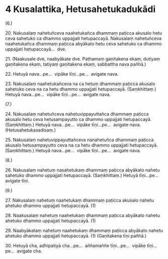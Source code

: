 

# 4 Kusalattika, Hetusahetukadukādi


(6.)

20\. Nakusalaṃ nahetuñceva naahetukañca dhammaṃ paṭicca akusalo hetu ceva sahetuko ca dhammo uppajjati hetupaccayā. Nakusalaṃ nahetuñceva naahetukañca dhammaṃ paṭicca abyākato hetu ceva sahetuko ca dhammo uppajjati hetupaccayā…  dve.

21\. (Naakusale dve, naabyākate dve. Paṭhamaṃ gaṇitakena ekaṃ, dutiyaṃ gaṇitakena ekaṃ, tatiyaṃ gaṇitakena ekaṃ, sabbattha nava pañhā.)

22\. Hetuyā nava…pe…  vipāke tīṇi…pe…  avigate nava.

23\. Nakusalaṃ naahetukañceva na ca hetuṃ dhammaṃ paṭicca akusalo sahetuko ceva na ca hetu dhammo uppajjati hetupaccayā. (Saṃkhittaṃ.) Hetuyā nava…pe…  vipāke tīṇi…pe…  avigate nava.

(7.)

24\. Nakusalaṃ nahetuñceva nahetuvippayuttañca dhammaṃ paṭicca akusalo hetu ceva hetusampayutto ca dhammo uppajjati hetupaccayā. (Saṃkhittaṃ.) Hetuyā nava…pe…  vipāke tīṇi…pe…  avigate nava. (Hetusahetukasadisaṃ.)

25\. Nakusalaṃ nahetuvippayuttañceva nanahetuñca dhammaṃ paṭicca akusalo hetusampayutto ceva na ca hetu dhammo uppajjati hetupaccayā. (Saṃkhittaṃ.) Hetuyā nava…pe…  vipāke tīṇi…pe…  avigate nava.

(8.)

26\. Nakusalaṃ nahetuṃ nasahetukaṃ dhammaṃ paṭicca abyākato nahetu sahetuko dhammo uppajjati hetupaccayā. (Saṃkhittaṃ.) Hetuyā tīṇi…pe…  avigate tīṇi.

(9.)

27\. Nakusalaṃ nahetuṃ naahetukaṃ dhammaṃ paṭicca akusalo nahetu ahetuko dhammo uppajjati hetupaccayā. (1)

28\. Naakusalaṃ nahetuṃ naahetukaṃ dhammaṃ paṭicca abyākato nahetu ahetuko dhammo uppajjati hetupaccayā. (1)

29\. Naabyākataṃ nahetuṃ naahetukaṃ dhammaṃ paṭicca abyākato nahetu ahetuko dhammo uppajjati hetupaccayā. (1) (Gaṇitakena tīṇi pañhā.)

30\. Hetuyā cha, adhipatiyā cha…pe…  aññamaññe tīṇi…pe…  vipāke tīṇi…pe…  avigate cha.



